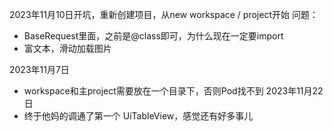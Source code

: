 2023年11月10日开坑，重新创建项目，从new workspace / project开始
问题：
- BaseRequest里面，之前是@class即可，为什么现在一定要import
- 富文本，滑动加载图片


2023年11月7日
- workspace和主project需要放在一个目录下，否则Pod找不到
2023年11月22日
- 终于他妈的调通了第一个 UiTableView，感觉还有好多事儿

